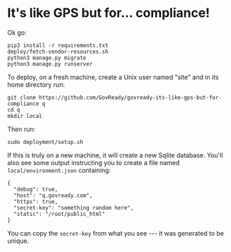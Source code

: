 # It's like GPS but for... compliance!

Ok go:

	pip3 install -r requirements.txt
	deploy/fetch-vendor-resources.sh
	python3 manage.py migrate
	python3 manage.py runserver

To deploy, on a fresh machine, create a Unix user named "site" and in its home directory run:

	git clone https://github.com/GovReady/govready-its-like-gps-but-for-compliance q
	cd q
	mkdir local

Then run:

	sudo deployment/setup.sh

If this is truly on a new machine, it will create a new Sqlite database. You'll also see some output instructing you to create a file named `local/environment.json` containing:

	{
	  "debug": true,
	  "host": "q.govready.com",
	  "https": true,
	  "secret-key": "something random here",
	  "static": "/root/public_html"
	}

You can copy the `secret-key` from what you see --- it was generated to be unique.

